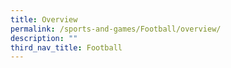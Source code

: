 ```yaml
---
title: Overview
permalink: /sports-and-games/Football/overview/
description: ""
third_nav_title: Football
---
```

